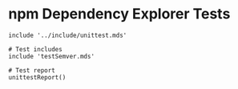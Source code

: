 # npm Dependency Explorer Tests

~~~ markdown-script
include '../include/unittest.mds'

# Test includes
include 'testSemver.mds'

# Test report
unittestReport()
~~~
